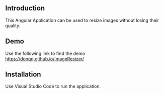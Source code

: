 Introduction
--------------
This Angular Application can be used to resize images without losing their quality. 

Demo
--------------
Use the following link to find the demo
https://donqq.github.io/ImageResizer/

Installation
--------------
Use Visual Studio Code to run the application. 
